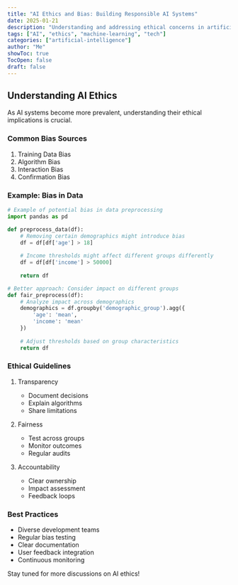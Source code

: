 ```yaml
---
title: "AI Ethics and Bias: Building Responsible AI Systems"
date: 2025-01-21
description: "Understanding and addressing ethical concerns in artificial intelligence"
tags: ["AI", "ethics", "machine-learning", "tech"]
categories: ["artificial-intelligence"]
author: "Me"
showToc: true
TocOpen: false
draft: false
---
```


## Understanding AI Ethics

As AI systems become more prevalent, understanding their ethical implications is crucial.

### Common Bias Sources

1. Training Data Bias
2. Algorithm Bias
3. Interaction Bias
4. Confirmation Bias

### Example: Bias in Data

```python
# Example of potential bias in data preprocessing
import pandas as pd

def preprocess_data(df):
    # Removing certain demographics might introduce bias
    df = df[df['age'] > 18]
    
    # Income thresholds might affect different groups differently
    df = df[df['income'] > 50000]
    
    return df

# Better approach: Consider impact on different groups
def fair_preprocess(df):
    # Analyze impact across demographics
    demographics = df.groupby('demographic_group').agg({
        'age': 'mean',
        'income': 'mean'
    })
    
    # Adjust thresholds based on group characteristics
    return df
```

### Ethical Guidelines

1. Transparency
   - Document decisions
   - Explain algorithms
   - Share limitations

2. Fairness
   - Test across groups
   - Monitor outcomes
   - Regular audits

3. Accountability
   - Clear ownership
   - Impact assessment
   - Feedback loops

### Best Practices

- Diverse development teams
- Regular bias testing
- Clear documentation
- User feedback integration
- Continuous monitoring

Stay tuned for more discussions on AI ethics! 